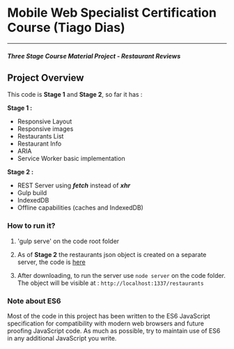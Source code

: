 # Mobile Web Specialist Certification Course (Tiago Dias)
---
#### _Three Stage Course Material Project - Restaurant Reviews_

## Project Overview

This code is **Stage 1** and **Stage 2**, so far it has :

**Stage 1 :**
* Responsive Layout
* Responsive images
* Restaurants List
* Restaurant Info
* ARIA
* Service Worker basic implementation

**Stage 2 :**
* REST Server using _**fetch**_ instead of _**xhr**_
* Gulp build
* IndexedDB
* Offline capabilities (caches and IndexedDB)



### How to run it?

1. 'gulp serve' on the code root folder


2. As of **Stage 2** the restaurants json object is created on a separate server, the code is [here](https://github.com/tiago-m-dias/mws-restaurant-stage-2)

3. After downloading, to run the server use `node server` on the code folder. The object will be visible at : `http://localhost:1337/restaurants`


### Note about ES6

Most of the code in this project has been written to the ES6 JavaScript specification for compatibility with modern web browsers and future proofing JavaScript code. As much as possible, try to maintain use of ES6 in any additional JavaScript you write.